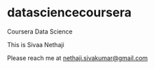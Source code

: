 datasciencecoursera
===================

Coursera Data Science 

This is Sivaa Nethaji

Please reach me at nethaji.sivakumar@gmail.com

